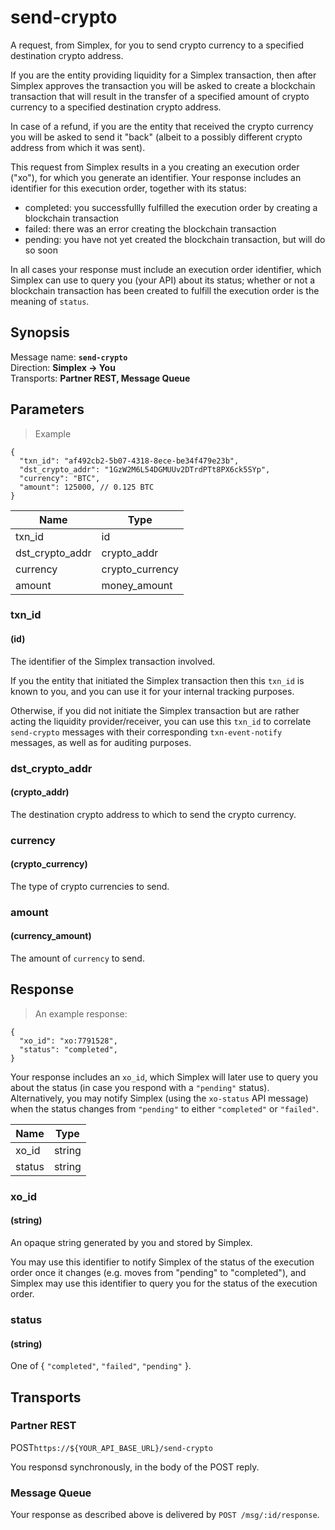 # send-crypto #

A request, from Simplex, for you to send crypto currency to a specified destination crypto address.

If you are the entity providing liquidity for a Simplex transaction, then after Simplex approves the transaction you will be asked to create a blockchain transaction that will result in the transfer of a specified amount of crypto currency to a specified destination crypto address.

In case of a refund, if you are the entity that received the crypto currency you will be asked to send it "back" (albeit to a possibly different crypto address from which it was sent).

This request from Simplex results in a you creating an execution order ("xo"), for which you generate an identifier. Your response includes an identifier for this execution order, together with its status:
 * completed: you successfullly fulfilled the execution order by creating a blockchain transaction
 * failed: there was an error creating the blockchain transaction
 * pending: you have not yet created the blockchain transaction, but will do so soon

In all cases your response must include an execution order identifier, which Simplex can use to query you (your API) about its status; whether or not a blockchain transaction has been created to fulfill the execution order is the meaning of `status`.

## Synopsis ##

Message name: **`send-crypto`**  
Direction: **Simplex &rarr; You**  
Transports: **Partner REST, Message Queue**

## Parameters ##

> Example

```javascript--json
{
  "txn_id": "af492cb2-5b07-4318-8ece-be34f479e23b",
  "dst_crypto_addr": "1GzW2M6L54DGMUUv2DTrdPTt8PX6ck5SYp",
  "currency": "BTC",
  "amount": 125000, // 0.125 BTC
}
```

Name | Type |
---- | ---- |
txn_id | id |
dst_crypto_addr | crypto_addr |
currency | crypto_currency |
amount | money_amount |

### txn_id ###
#### (id)

The identifier of the Simplex transaction involved.

If you the entity that initiated the Simplex transaction then this `txn_id` is known to you, and you can use it for your internal tracking purposes.

Otherwise, if you did not initiate the Simplex transaction but are rather acting the liquidity provider/receiver, you can use this `txn_id` to correlate `send-crypto` messages with their corresponding `txn-event-notify` messages, as well as for auditing purposes.

### dst_crypto_addr ###
#### (crypto_addr)

The destination crypto address to which to send the crypto currency.

### currency ###
#### (crypto_currency)

The type of crypto currencies to send.

### amount ###
#### (currency_amount)

The amount of `currency` to send.

## Response ##

> An example response:

```javascript--json
{
  "xo_id": "xo:7791528",
  "status": "completed",
}
```

Your response includes an `xo_id`, which Simplex will later use to query you about the status (in case you respond with a `"pending"` status). Alternatively, you may notify Simplex (using the `xo-status` API message) when the status changes from `"pending"` to either `"completed"` or `"failed"`.

Name | Type
---- | ----
xo_id | string
status | string

### xo_id ###
#### (string)

An opaque string generated by you and stored by Simplex.

You may use this identifier to notify Simplex of the status of the execution order once it changes (e.g. moves from "pending" to "completed"), and Simplex may use this identifier to query you for the status of the execution order.

### status ###
#### (string)

One of { `"completed"`, `"failed"`, `"pending"` }.

## Transports ##

### Partner REST ###

<span class="http-verb http-post">POST</span>`https://${YOUR_API_BASE_URL}/send-crypto`

You responsd synchronously, in the body of the POST reply.

### Message Queue ###

Your response as described above is delivered by `POST /msg/:id/response`.

[modeline]: # ( vim: set ts=2 sw=2 expandtab wrap linebreak: )
